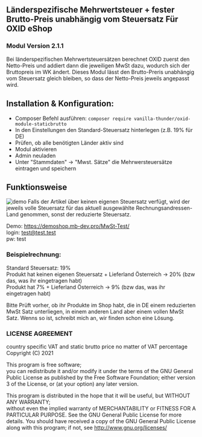 ## Länderspezifische Mehrwertsteuer + fester Brutto-Preis unabhängig vom Steuersatz Für OXID eShop
### Modul Version 2.1.1

Bei länderspezifischen Mehrwertsteuersätzen berechnet OXID zuerst den Netto-Preis und addiert dann die jeweiligen MwSt dazu, wodurch sich der Bruttopreis im WK ändert.
Dieses Modul lässt den Brutto-Preris unabhängig vom Steuersatz gleich bleiben, so dass der Netto-Preis jeweils angepasst wird. 


## Installation & Konfiguration:
* Composer Befehl ausführen: `composer require vanilla-thunder/oxid-module-staticbrutto`
* In den Einstellungen den Standard-Steuersatz hinterlegen (z.B. 19% für DE)
* Prüfen, ob alle benötigten Länder aktiv sind
* Modul aktivieren
* Admin neuladen
* Unter "Stammdaten" -> "Mwst. Sätze" die Mehrwersteuersätze eintragen und speichern

## Funktionsweise 
![demo](thumbnail.jpg)
Falls der Artikel über keinen eigenen Steuersatz verfügt, wird der jeweils volle Steuersatz für das aktuell ausgewählte Rechnungsandressen-Land genommen, sonst der reduzierte Steuersatz.

Demo: https://demoshop.mb-dev.pro/MwSt-Test/  
login: test@test.test  
pw: test

### Beispielrechnung:
Standard Steuersatz: 19%  
Produkt hat keinen eigenen Steuersatz + Lieferland Österreich -> 20% (bzw das, was ihr eingetragen habt)  
Produkt hat 7% + Lieferland Österreich -> 9% (bzw das, was ihr eingetragen habt)  

Bitte Prüft vorher, ob ihr Produkte im Shop habt, die in DE einem reduzierten MwSt Satz unterliegen, in einem anderen Land aber einem vollen MwSt Satz. Wenns so ist, schreibt mich an, wir finden schon eine Lösung. 


### LICENSE AGREEMENT
   country specific VAT and static brutto price no matter of VAT percentage  
   Copyright (C) 2021   
  
   This program is free software;  
   you can redistribute it and/or modify it under the terms of the GNU General Public License as published by the Free Software Foundation;
   either version 3 of the License, or (at your option) any later version.
  
   This program is distributed in the hope that it will be useful, but WITHOUT ANY WARRANTY;  
   without even the implied warranty of MERCHANTABILITY or FITNESS FOR A PARTICULAR PURPOSE. See the GNU General Public License for more details.
   You should have received a copy of the GNU General Public License along with this program; if not, see <http://www.gnu.org/licenses/>
